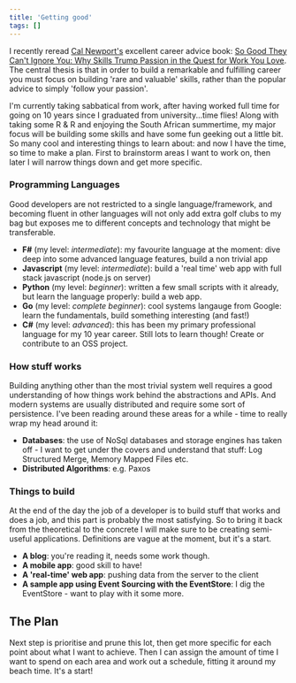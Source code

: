 ```yaml
---
title: 'Getting good'
tags: []
---
```


I recently reread <a href="http://calnewport.com/blog/" target="_blank">Cal Newport's</a> excellent career advice book: <a href="http://www.goodreads.com/book/show/13525945-so-good-they-can-t-ignore-you" target="_blank">So Good They Can't Ignore You: Why Skills Trump Passion in the Quest for Work You Love</a>. The central thesis is that in order to build a remarkable and fulfilling career you must focus on building 'rare and valuable' skills, rather than the popular advice to simply 'follow your passion'.

I'm currently taking sabbatical from work, after having worked full time for going on 10 years since I graduated from university...time flies! Along with taking some R & R and enjoying the South African summertime, my major focus will be building some skills and have some fun geeking out a little bit. So many cool and interesting things to learn about: and now I have the time, so time to make a plan. First to brainstorm areas I want to work on, then later I will narrow things down and get more specific.

### Programming Languages

Good developers are not restricted to a single language/framework, and becoming fluent in other languages will not only add extra golf clubs to my bag but exposes me to different concepts and technology that might be transferable.

- __F#__ (my level: _intermediate_): my favourite language at the moment: dive deep into some advanced language features, build a non trivial app
- __Javascript__ (my level: _intermediate_): build a 'real time' web app with full stack javascript (node.js on server)
- __Python__ (my level: _beginner_): written a few small scripts with it already, but learn the language properly: build a web app.
- __Go__ (my level: _complete beginner_): cool systems langauge from Google: learn the fundamentals, build something interesting (and fast!)
- __C#__ (my level: _advanced_): this has been my primary professional language for my 10 year career. Still lots to learn though! Create or contribute to an OSS project.

### How stuff works

Building anything other than the most trivial system well requires a good understanding of how things work behind the abstractions and APIs. And modern systems are usually distributed and require some sort of persistence. I've been reading around these areas for a while - time to really wrap my head around it:

- **Databases**: the use of NoSql databases and storage engines has taken off - I want to get under the covers and understand that stuff: Log Structured Merge, Memory Mapped Files etc. 
- **Distributed Algorithms**: e.g. Paxos

### Things to build

At the end of the day the job of a developer is to build stuff that works and does a job, and this part is probably the most satisfying. So to bring it back from the theoretical to the concrete I will make sure to be creating semi-useful applications. Definitions are vague at the moment, but it's a start.

- **A blog**: you're reading it, needs some work though.
- **A mobile app**: good skill to have!
- **A 'real-time' web app**: pushing data from the server to the client
- **A sample app using Event Sourcing with the EventStore**: I dig the EventStore - want to play with it some more.

## The Plan

Next step is prioritise and prune this lot, then get more specific for each point about what I want to achieve. Then I can assign the amount of time I want to spend on each area and work out a schedule, fitting it around my beach time. It's a start!